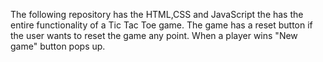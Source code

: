 The following repository has the HTML,CSS and JavaScript the has the entire functionality of a Tic Tac Toe game. 
The game has a reset button if the user wants to reset the game any point.
When a player wins "New game" button pops up.
